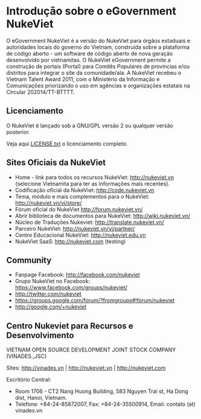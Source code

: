 # Introdução sobre o eGovernment NukeViet

O eGovernment NukeViet é a versão do NukeViet para órgãos estaduais e autoridades locais do governo do Vietnam, construída sobre a plataforma de código aberto - um software de código aberto de nova geração desenvolvido por vietnamitas. O NukeViet eGovernment permite a construção de portais (Portal) para Comitês Populares de províncias e/ou distritos para integrar o site da comunidade/ala. A NukeViet recebeu o Vietnam Talent Award 2011, com o Ministério da Informação e Comunicações priorizando o uso em agências e organizações estatais na Circular 202014/TT-BTTTT.

## Licenciamento
O NukeViet é lançado sob a GNU/GPL versão 2 ou qualquer versão posterior.

Veja aqui [LICENSE.txt](LICENSE.txt) o licenciamento completo.

## Sites Oficiais da NukeViet
  - Home - link para todos os recursos NukeViet: http://nukeviet.vn (selecione Vietnamita para ter as informações mais recentes).
  - Codificação oficial da NukeViet: http://code.nukeviet.vn
  - Tema, módulo e mais complementos para o NukeViet: http://nukeviet.vn/vi/store/
  - Fórum oficial do NukeViet http://forum.nukeviet.vn/
  - Abrir biblioteca de documentos para NukeViet: http://wiki.nukeviet.vn/
  - Núcleo de Traduções Nukeviet: http://translate.nukeviet.vn/
  - Parceiro NukeViet: http://nukeviet.vn/vi/partner/
  - Centro Educacional NukeViet: http://nukeviet.edu.vn
  - NukeViet SaaS: http://nukeviet.com (testing)

## Community
  - Fanpage Facebook: http://facebook.com/nukeviet
  - Grupo NukeViet no Facebook: https://www.facebook.com/groups/nukeviet/
  - http://twitter.com/nukeviet
  - https://groups.google.com/forum/?fromgroups#!forum/nukeviet
  - http://google.com/+nukeviet



## Centro Nukeviet para Recursos e Desenvolvimento
VIETNAM OPEN SOURCE DEVELOPMENT JOINT STOCK COMPANY (VINADES.,JSC)

Sites: http://vinades.vn | http://nukeviet.vn | http://nukeviet.com

Escritório Central:
  - Room 1706 - CT2 Nang Huong Building, 583 Nguyen Trai st, Ha Dong dist, Hanoi, Vietnam.
  - Telefone: +84-24-85872007, Fax: +84-24-35500914, Email: contato (at) vinades.vn
  

